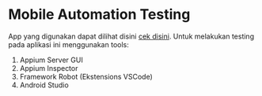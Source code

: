 # Mobile Automation Testing
App yang digunakan dapat dilihat disini [cek disini](https://github.com/cloudgrey-io/the-app/releases). Untuk melakukan testing pada aplikasi ini menggunakan tools:
1. Appium Server GUI
2. Appium Inspector
3. Framework Robot (Ekstensions VSCode)
4. Android Studio